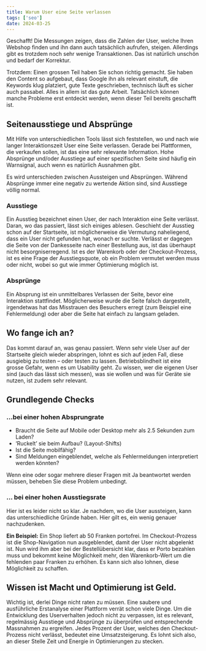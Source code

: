 ```yaml
---
title: Warum User eine Seite verlassen
tags: ['seo']
date: 2024-03-25
---
```


Geschafft! Die Messungen zeigen, dass die Zahlen der User, welche Ihren Webshop finden und ihn dann auch tatsächlich aufrufen, steigen. Allerdings gibt es trotzdem noch sehr wenige Transaktionen. Das ist natürlich unschön und bedarf der Korrektur.

Trotzdem: Einen grossen Teil haben Sie schon richtig gemacht. Sie haben den Content so aufgebaut, dass Google ihn als relevant einstuft, die Keywords klug platziert, gute Texte geschrieben, technisch läuft es sicher auch passabel. Alles in allem ist das gute Arbeit. Tatsächlich können manche Probleme erst entdeckt werden, wenn dieser Teil bereits geschafft ist.

## Seitenausstiege und Absprünge

Mit Hilfe von unterschiedlichen Tools lässt sich feststellen, wo und nach wie langer Interaktionszeit User eine Seite verlassen. Gerade bei Plattformen, die verkaufen sollen, ist das eine sehr relevante Information. Hohe Absprünge und/oder Ausstiege auf einer spezifischen Seite sind häufig ein Warnsignal, auch wenn es natürlich Ausnahmen gibt.

Es wird unterschieden zwischen Aussteigen und Absprüngen. Während Absprünge immer eine negativ zu wertende Aktion sind, sind Ausstiege völlig normal.

### Ausstiege

Ein Ausstieg bezeichnet einen User, der nach Interaktion eine Seite verlässt. Daran, wo das passiert, lässt sich einiges ablesen. Geschieht der Ausstieg schon auf der Startseite, ist möglicherweise die Vermutung naheliegend, dass ein User nicht gefunden hat, wonach er suchte. Verlässt er dagegen die Seite von der Dankesseite nach einer Bestellung aus, ist das überhaupt nicht besorgniserregend. Ist es der Warenkorb oder der Checkout-Prozess, ist es eine Frage der Ausstiegsquote, ob ein Problem vermutet werden muss oder nicht, wobei so gut wie immer Optimierung möglich ist.

### Absprünge

Ein Absprung ist ein unmittelbares Verlassen der Seite, bevor eine Interaktion stattfindet. Möglicherweise wurde die Seite falsch dargestellt, irgendetwas hat das Misstrauen des Besuchers erregt (zum Beispiel eine Fehlermeldung) oder aber die Seite hat einfach zu langsam geladen.

## Wo fange ich an?

Das kommt darauf an, was genau passiert. Wenn sehr viele User auf der Startseite gleich wieder abspringen, lohnt es sich auf jeden Fall, diese ausgiebig zu testen – oder testen zu lassen. Betriebsblindheit ist eine grosse Gefahr, wenn es um Usability geht. Zu wissen, wer die eigenen User sind (auch das lässt sich messen), was sie wollen und was für Geräte sie nutzen, ist zudem sehr relevant.

## Grundlegende Checks

### …bei einer hohen Absprungrate

-   Braucht die Seite auf Mobile oder Desktop mehr als 2.5 Sekunden zum Laden?
-   ‘Ruckelt’ sie beim Aufbau? (Layout-Shifts)
-   Ist die Seite mobilfähig?
-   Sind Meldungen eingeblendet, welche als Fehlermeldungen interpretiert werden könnten?

Wenn eine oder sogar mehrere dieser Fragen mit Ja beantwortet werden müssen, beheben Sie diese Problem unbedingt.

### … bei einer hohen Ausstiegsrate

Hier ist es leider nicht so klar. Je nachdem, wo die User aussteigen, kann das unterschiedliche Gründe haben. Hier gilt es, ein wenig genauer nachzudenken.

**Ein Beispiel:**
Ein Shop liefert ab 50 Franken portofrei. Im Checkout-Prozess ist die Shop-Navigation nun ausgeblendet, damit der User nicht abgelenkt ist. Nun wird ihm aber bei der Bestellübersicht klar, dass er Porto bezahlen muss und bekommt keine Möglichkeit mehr, den Warenkorb-Wert um die fehlenden paar Franken zu erhöhen. Es kann sich also lohnen, diese Möglichkeit zu schaffen.

## Wissen ist Macht und Optimierung ist Geld.

Wichtig ist, derlei Dinge nicht raten zu müssen. Eine saubere und ausführliche Erstanalyse einer Plattform verrät schon viele Dinge. Um die Entwicklung des Userverhalten jedoch nicht zu verpassen, ist es relevant, regelmässig Ausstiege und Absprünge zu überprüfen und entsprechende Massnahmen zu ergreifen. Jedes Prozent der User, welches den Checkout-Prozess nicht verlässt, bedeutet eine Umsatzsteigerung. Es lohnt sich also, an dieser Stelle Zeit und Energie in Optimierungen zu stecken.
